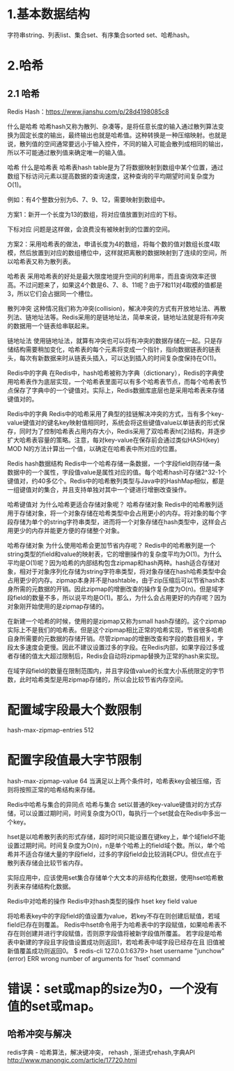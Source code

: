 # 1.基本数据结构

字符串string、列表list、集合set、有序集合sorted set、哈希hash。


# 2.哈希



## 2.1 哈希
Redis Hash：https://www.jianshu.com/p/28d4198085c8

什么是哈希
哈希hash又称为散列、杂凑等，是将任意长度的输入通过散列算法变换为固定长度的输出，最终输出也就是哈希值。这种转换是一种压缩映射。也就是说，散列值的空间通常要远小于输入控件，不同的输入可能会散列成相同的输出，所以不可能通过散列值来确定唯一的输入值。

哈希
什么是哈希表
哈希表hash table是为了将数据映射到数组中某个位置，通过数组下标访问元素以提高数据的查询速度，这种查询的平均期望时间复杂度为O(1)。

例如：有4个整数分别为6、7、9、12，需要映射到数组中。

方案1：新开一个长度为13的数组，将对应值放置到对应的下标。

下标对应
问题是这样做，会浪费没有被映射到的位置的空间。

方案2：采用哈希表的做法，申请长度为4的数组，将每个数的值对数组长度4取模，然后放置到对应的数组槽位中，这样就把离散的数据映射到了连续的空间，所以哈希表又称为散列表。

哈希表
采用哈希表的好处是最大限度地提升空间的利用率，而且查询效率还很高。不过问题来了，如果这4个数是6、7、8、11呢？由于7和11对4取模的值都是3，所以它们会占据同一个槽位。

散列冲突
这种情况我们称为冲突(collision)，解决冲突的方式有开放地址法、再散列法、链地址法等。Redis采用的是链地址法，简单来说，链地址法就是将有冲突的数据用一个链表给串联起来。

链地址法
使用链地址法，就算有冲突也可以将有冲突的数据存储在一起。只是存储结构需要稍加变化，哈希表的每个元素将变成一个指针，指向数据链表的链表头，每次有新数据来时从链表头插入，可以达到插入的时间复杂度保持在O(1)。

Redis中的字典
在Redis中，hash哈希被称为字典（dictionary），Redis的字典使用哈希表作为底层实现，一个哈希表里面可以有多个哈希表节点，而每个哈希表节点保存了字典中的一个键值对。实际上，Redis数据库底层也是采用哈希表来存储键值对的。

Redis中的字典
Redis中的哈希采用了典型的挂链解决冲突的方式，当有多个key-value键值对的键名key映射值相同时，系统会将这些键值value以单链表的形式保存，同时为了控制哈希表占用内存大小，Redis采用了双哈希表ht[2]结构，并逐步扩大哈希表容量的策略。注意，每对key-value在保存前会通过类似HASH(key) MOD N的方法计算出一个值，以确定在哈希表中所对应的位置。

Redis hash数据结构
Redis中一个哈希存储一条数据，一个字段field则存储一条数据中的一个属性，字段值value是属性对应的值。每个哈希hash可存储2^32-1个键值对，约40多亿个。Redis中的哈希散列类型与Java中的HashMap相似，都是一组键值对的集合，并且支持单独对其中一个键进行增删改查操作。

哈希键值对
为什么哈希更适合存储对象呢？
哈希存储对象
Redis中的哈希散列适用于存储对象，将一个对象存储在哈希类型中会占用更小的内存。将对象的每个字段存储为单个的string字符串类型，进而将一个对象存储在hash类型中，这样会占用更少的内存并能更方便的存储整个对象。

哈希存储对象
为什么使用哈希会更加节省内存呢？
Redis中的哈希散列是一个string类型的field和value的映射表，它的增删操作的复杂度平均为O(1)。为什么平均是O(1)呢？因为哈希的内部结构包含zipmap和hash两种。hash适合存储对象，相对于对象序列化存储为string字符串类型，将对象存储在hash哈希类型中会占用更少的内存。zipmap本身并不是hashtable，由于zip压缩后可以节省hash本身所需的元数据的开销。因此zipmap的增删改查的操作复杂度为O(n)。但是域字段field的数量不多，所以说平均是O(1)。那么，为什么会占用更好的内存呢？因为对象刚开始使用的是zipmap存储的。

在新建一个哈希的时候，使用的是zipmap又称为small hash存储的。这个zipmap实际上不是我们的哈希表。但是这个zipmap相比正常的哈希实现，节省很多哈希自身所需要的元数据的存储开销。尽管zipmap的增删改查和字段的数目相关，字段太多速度会更慢。因此不建议设置过多的字段。在Redis内部，如果字段过多或者存储的值太大超过限制后，Redis会自动将zipmap替换为正常的hash来实现。

在域字段field的数量在限制范围内，并且字段值value的长度大小系统限定的字节数，此时哈希类型是用zipmap存储的，所以会比较节省内存空间。

# 配置域字段最大个数限制
hash-max-zipmap-entries 512

# 配置字段值最大字节限制
hash-max-zipmap-value 64
当满足以上两个条件时，哈希表key会被压缩，否则将按照正常的哈希结构来存储。

Redis中哈希与集合的异同点
哈希与集合
set以普通的key-value键值对的方式存储，可以设置过期时间，时间复杂度为O(1)，每执行一个set就会在Redis中多出一个key。

hset是以哈希散列表的形式存储，超时时间只能设置在键key上，单个域field不能设置过期时间。时间复杂度为O(n)，n是单个哈希上的field域个数。所以，单个哈希并不适合存储大量的字段field，过多的字段field会比较消耗CPU。但优点在于散列表存储会比较节省内存。

实际应用中，应该使用set集合存储单个大文本的非结构化数据，使用hset哈希散列表来存储结构化数据。

Redis中对哈希的操作
Redis中对hash类型的操作
hset key field value

将哈希表key中的字段field的值设置为value，若key不存在则创建后赋值，若域field已存在则覆盖。
Redis中hset命令用于为哈希表中的字段赋值，如果哈希表不存在则创建并进行字段赋值，否则原字段值将被新字段值所覆盖。
若字段是哈希表中新建的字段且字段值设置成功则返回1，若哈希表中域字段已经存在且 旧值被新值覆盖成功则返回0。
$ redis-cli
127.0.0.1:6379> hset username "junchow"
(error) ERR wrong number of arguments for 'hset' command

# 错误：set或map的size为0，一个没有值的set或map。





## 哈希冲突与解决

redis字典 - 哈希算法，解决键冲突， rehash , 渐进式rehash,字典API
http://www.manongjc.com/article/17720.html


